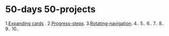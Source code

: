 # 50-days 50-projects

1.[Expanding cards](https://codepen.io/AmitGaikar00/pen/LYmZMba) . 
2.[Progress-steps]().
3.[Rotating-navigation]().
4.[]().
5.[]().
6.[]().
7.[]().
8.[]().
9.[]().
10.[]().

